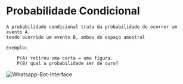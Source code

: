 # Probabilidade Condicional
    A probabilidade condicional trata da probabilidade de ocorrer um evento A,
    tendo ocorrido um evento B, ambos do espaço amostral
    
    Exemplo: 
    
        P(A) retirou uma carta = uma figura.
        P(B) qual a probabilidade ser de ouro?

<img title="Whatsapp-Bot-Interface" src="https://user-images.githubusercontent.com/51134324/226769966-4680ed6a-387d-43b7-8a66-b887413225a3.png">

